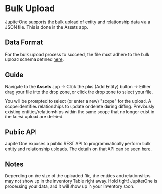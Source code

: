 # Bulk Upload

JupiterOne supports the bulk upload of entity and relationship data via a JSON file. This is done in the Assets app. 

## Data Format

For the bulk upload process to succeed, the file must adhere to the bulk upload schema defined [here](../APIs_and-integrations/bulk-upload-schema.md).

## Guide

Navigate to the **Assets** app -> Click the plus (Add Entity) button -> Either drag your file into the drop zone, or click the drop zone to select your file.

You will be prompted to select (or enter a new) "scope" for the upload. A scope identifies relationships to update or delete during diffing. Previously existing entities/relationships within the same scope that no longer exist in the latest upload are deleted.

## Public API

JupiterOne exposes a public REST API to programmatically perform bulk entity and relationship uploads.  The details on that API can be seen [here](../APIs_and-integrations/jupiterone-api.md).

## Notes

Depending on the size of the uploaded file, the entities and relationships may not show up in the Inventory Table right away.  Hold tight!  JupiterOne is processing your data, and it will show up in your Inventory soon.
